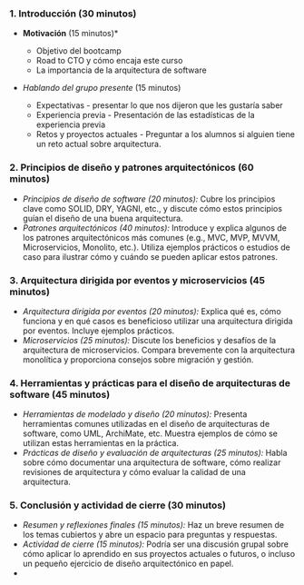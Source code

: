 
### 1. Introducción (30 minutos)

- **Motivación** (15 minutos)*
  - Objetivo del bootcamp 
  - Road to CTO y cómo encaja este curso
  - La importancia de la arquitectura de software

- *Hablando del grupo presente* (15 minutos)
  - Expectativas - presentar lo que nos dijeron que les gustaría saber
  - Experiencia previa - Presentación de las estadísticas de la experiencia previa
  - Retos y proyectos actuales - Preguntar a los alumnos si alguien tiene un reto actual sobre arquitectura.


### 2. Principios de diseño y patrones arquitectónicos (60 minutos)

- *Principios de diseño de software (20 minutos):* Cubre los principios clave como SOLID, DRY, YAGNI, etc., y discute cómo estos principios guían el diseño de una buena arquitectura.
- *Patrones arquitectónicos (40 minutos):* Introduce y explica algunos de los patrones arquitectónicos más comunes (e.g., MVC, MVP, MVVM, Microservicios, Monolito, etc.). Utiliza ejemplos prácticos o estudios de caso para ilustrar cómo y cuándo se pueden aplicar estos patrones.

### 3. Arquitectura dirigida por eventos y microservicios (45 minutos)

- *Arquitectura dirigida por eventos (20 minutos):* Explica qué es, cómo funciona y en qué casos es beneficioso utilizar una arquitectura dirigida por eventos. Incluye ejemplos prácticos.
- *Microservicios (25 minutos):* Discute los beneficios y desafíos de la arquitectura de microservicios. Compara brevemente con la arquitectura monolítica y proporciona consejos sobre migración y gestión.

### 4. Herramientas y prácticas para el diseño de arquitecturas de software (45 minutos)

- *Herramientas de modelado y diseño (20 minutos):* Presenta herramientas comunes utilizadas en el diseño de arquitecturas de software, como UML, ArchiMate, etc. Muestra ejemplos de cómo se utilizan estas herramientas en la práctica.
- *Prácticas de diseño y evaluación de arquitecturas (25 minutos):* Habla sobre cómo documentar una arquitectura de software, cómo realizar revisiones de arquitectura y cómo evaluar la calidad de una arquitectura.

### 5. Conclusión y actividad de cierre (30 minutos)

- *Resumen y reflexiones finales (15 minutos):* Haz un breve resumen de los temas cubiertos y abre un espacio para preguntas y respuestas.
- *Actividad de cierre (15 minutos):* Podría ser una discusión grupal sobre cómo aplicar lo aprendido en sus proyectos actuales o futuros, o incluso un pequeño ejercicio de diseño arquitectónico en papel.
- 
